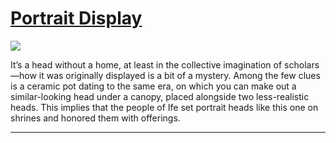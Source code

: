 # [Portrait Display](http://artsmia.github.io/griot/#/stories/309)

![](http://cdn.dx.artsmia.org/thumbs/tn_2013_TDXAfrica_061_01.jpg)

It’s a head without a home, at least in the collective imagination of scholars—how it was originally displayed is a bit of a mystery. Among the few clues is a ceramic pot dating to the same era, on which you can make out a similar-looking head under a canopy, placed alongside two less-realistic heads. This implies that the people of Ife set portrait heads like this one on shrines and honored them with offerings.

---
